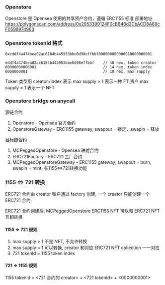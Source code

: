 ### Openstore
Openstore 是 Opensea 使用的共享资产合约，遵循 ERC1155 标准
部署地址 https://polygonscan.com/address/0x2953399124F0cBB46d2CbACD8A89cF0599974963

### Openstore tokenId 格式
`0xeddf4a474bea02ac6184b445953bbe0d98effbbf000000000000010000000001`

```
eddf4a474bea02ac6184b445953bbe0d98effbbf    // 40 hex, token creator
00000000000001                              // 14 hex, token index
0000000001                                  // 10 hex, max supply
```

Token 类型用 creator+index 表示
max supply > 1 表示一种 FT 资产
max supply = 1 表示一个 NFT

### Openstore bridge on anycall
源链合约
1. Openstore - Opensea 官方合约
2. OpenstoreGateway - ERC1155 gateway, swapout = 锁定，swapin = 释放

目标链合约
1. MCPeggedOpenstore - Opensea 映射合约
2. ERC721Factory - ERC721 工厂合约
3. MCPeggedOpenstoreGateway - ERC1155 gateway, swapout = burn, swapin = mint, 有1155<=>721转换功能

### 1155 <=> 721 转换
ERC721 合约由 creator 账户通过 factory 创建, 一个 creator 只能创建一个 ERC721 合约

ERC721 合约创建后, MCPeggedOpenstore ERC1155 NFT 可以和 ERC721 NFT 互相转换

#### 1155 => 721 规则
1. max supply > 1 不是 NFT, 不允许转换
2. max supply = 1 可以转换, creator 和对应 ERC721 NFT collection 一一对应
3. 721 tokenId = 1155 token index

#### 721 => 1155 规则
1155 tokenId = <721 合约的 creator> + <721 tokenId> + <0000000001>